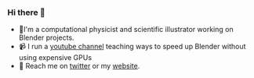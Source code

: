 ### Hi there 👋

- 🔬I'm a computational physicist and scientific illustrator working on Blender projects.
- 📹 I run a [youtube channel](https://www.youtube.com/channel/UC8gJDuYMiTWKyhcEXK-oRIw) teaching ways to speed up Blender without using expensive GPUs
- 🐤 Reach me on [twitter](https://twitter.com/mu_singularity) or my [website](https://microSingularity.org).

